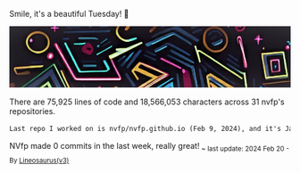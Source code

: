 Smile, it's a beautiful Tuesday! 🌺

![banner](./assets/banner.jpg)

There are 75,925 lines of code and 18,566,053 characters across 31 nvfp's repositories.

```txt
Last repo I worked on is nvfp/nvfp.github.io (Feb 9, 2024), and it's JavaScript!
```

NVfp made 0 commits in the last week, really great!<sub> ~ last update: 2024 Feb 20 - By [Lineosaurus(v3)](https://github.com/Lineosaurus/Lineosaurus)</sub>